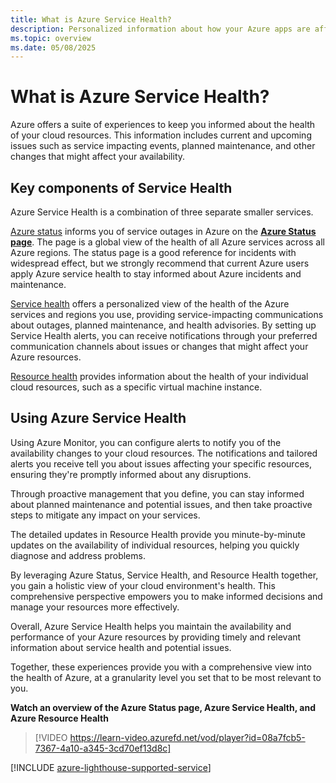 ```yaml
---
title: What is Azure Service Health?
description: Personalized information about how your Azure apps are affected due to current and future Azure service problems and maintenance. 
ms.topic: overview
ms.date: 05/08/2025
---
```

# What is Azure Service Health?

Azure offers a suite of experiences to keep you informed about the health of your cloud resources. This information includes current and upcoming issues such as service impacting events, planned maintenance, and other changes that might affect your availability.

## Key components of Service Health

Azure Service Health is a combination of three separate smaller services.

[Azure status](azure-status-overview.md) informs you of service outages in Azure on the **[Azure Status page](https://azure.status.microsoft)**. The page is a global view of the health of all Azure services across all Azure regions. The status page is a good reference for incidents with widespread effect, but we strongly recommend that current Azure users apply Azure service health to stay informed about Azure incidents and maintenance.

[Service health](service-health-portal-update.md) offers a personalized view of the health of the Azure services and regions you use, providing service-impacting communications about outages, planned maintenance, and health advisories. By setting up Service Health alerts, you can receive notifications through your preferred communication channels about issues or changes that might affect your Azure resources.

[Resource health](resource-health-overview.md) provides information about the health of your individual cloud resources, such as a specific virtual machine instance. 

## Using Azure Service Health

Using Azure Monitor, you can configure alerts to notify you of the availability changes to your cloud resources. The notifications and tailored alerts you receive tell you about issues affecting your specific resources, ensuring they're promptly informed about any disruptions.

Through proactive management that you define, you can stay informed about planned maintenance and potential issues, and then take proactive steps to mitigate any impact on your services.

The detailed updates in Resource Health provide you minute-by-minute updates on the availability of individual resources, helping you quickly diagnose and address problems.

By leveraging Azure Status, Service Health, and Resource Health together, you gain a holistic view of your cloud environment's health. This comprehensive perspective empowers you to make informed decisions and manage your resources more effectively. 

Overall, Azure Service Health helps you maintain the availability and performance of your Azure resources by providing timely and relevant information about service health and potential issues.

Together, these experiences provide you with a comprehensive view into the health of Azure, at a granularity level you set that to be most relevant to you.

**Watch an overview of the Azure Status page, Azure Service Health, and Azure Resource Health**

>[!VIDEO https://learn-video.azurefd.net/vod/player?id=08a7fcb5-7367-4a10-a345-3cd70ef13d8c]

[!INCLUDE [azure-lighthouse-supported-service](~/reusable-content/ce-skilling/azure/includes/azure-lighthouse-supported-service.md)]
